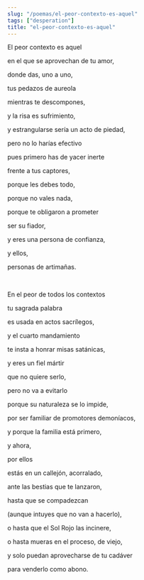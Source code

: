 ```yaml
---
slug: "/poemas/el-peor-contexto-es-aquel"
tags: ["desperation"]
title: "el-peor-contexto-es-aquel"
---
```

El peor contexto es aquel

en el que se aprovechan de tu amor,

donde das, uno a uno,

tus pedazos de aureola

mientras te descompones,

y la risa es sufrimiento,

y estrangularse sería un acto de piedad,

pero no lo harías efectivo

pues primero has de yacer inerte

frente a tus captores,

porque les debes todo,

porque no vales nada,

porque te obligaron a prometer

ser su fiador,

y eres una persona de confianza,

y ellos,

personas de artimañas.

&nbsp;

En el peor de todos los contextos

tu sagrada palabra

es usada en actos sacrílegos,

y el cuarto mandamiento

te insta a honrar misas satánicas,

y eres un fiel mártir

que no quiere serlo,

pero no va a evitarlo

porque su naturaleza se lo impide,

por ser familiar de promotores demoníacos,

y porque la familia está primero,

y ahora,

por ellos

estás en un callejón, acorralado,

ante las bestias que te lanzaron,

hasta que se compadezcan

(aunque intuyes que no van a hacerlo),

o hasta que el Sol Rojo las incinere,

o hasta mueras en el proceso, de viejo,

y solo puedan aprovecharse de tu cadáver

para venderlo como abono.